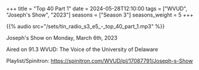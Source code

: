 +++
title = "Top 40 Part 1"
date = 2024-05-28T12:10:00
tags = ["WVUD", "Joseph's Show", "2023"]
seasons = ["Season 3"]
seasons_weight = 5
+++

{{% audio src="/sets/tin_radio_s3_e5_-_top_40_part_1.mp3" %}}

Joseph's Show on Monday, March 6th, 2023

Aired on 91.3 WVUD: The Voice of the University of Delaware

Playlist/Spinitron: https://spinitron.com/WVUD/pl/17087791/Joseph-s-Show


